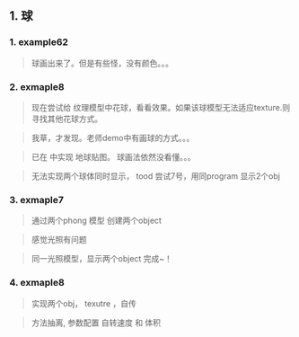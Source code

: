 ## 1.  球

### 1. example62
> 球画出来了。但是有些怪，没有颜色。。。

### 2. exmaple8
> 现在尝试给 纹理模型中花球，看看效果。如果该球模型无法适应texture.则寻找其他花球方式。

> 我草，才发现。老师demo中有画球的方式。。。

> 已在 中实现 地球贴图。 球画法依然没看懂。。。
 
> 无法实现两个球体同时显示， 
> tood 尝试7号，用同program 显示2个obj
 

### 3. exmaple7
> 通过两个phong 模型 创建两个object

> 感觉光照有问题

> 同一光照模型，显示两个object 完成~！ 


### 4. exmaple8

> 实现两个obj， texutre ，自传

> 方法抽离, 参数配置 自转速度 和 体积
